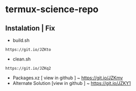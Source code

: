 # termux-science-repo

## Instalation | Fix
* build.sh
```
https://git.io/JZKto
```
* clean.sh
```
https://git.io/JZKq2
```
* Packages.xz [ view in github ] ~ https://git.io/JZKmv
* Alternate Solution [view in github ] ~ https://git.io/JZKY1
